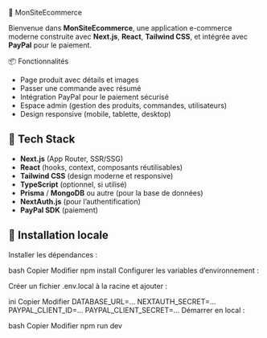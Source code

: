  🛒 MonSiteEcommerce

Bienvenue dans **MonSiteEcommerce**, une application e-commerce moderne construite avec **Next.js**, **React**, **Tailwind CSS**, et intégrée avec **PayPal** pour le paiement.

📦 Fonctionnalités

- Page produit avec détails et images
- Passer une commande avec résumé
- Intégration PayPal pour le paiement sécurisé
- Espace admin (gestion des produits, commandes, utilisateurs)
- Design responsive (mobile, tablette, desktop)

## 🚀 Tech Stack

- **Next.js** (App Router, SSR/SSG)
- **React** (hooks, context, composants réutilisables)
- **Tailwind CSS** (design moderne et responsive)
- **TypeScript** (optionnel, si utilisé)
- **Prisma** / **MongoDB** ou autre (pour la base de données)
- **NextAuth.js** (pour l’authentification)
- **PayPal SDK** (paiement)

## 🔧 Installation locale

Installer les dépendances :

bash
Copier
Modifier
npm install
 Configurer les variables d’environnement :

Créer un fichier .env.local à la racine et ajouter :

ini
Copier
Modifier
DATABASE_URL=...
NEXTAUTH_SECRET=...
PAYPAL_CLIENT_ID=...
PAYPAL_CLIENT_SECRET=...
Démarrer en local :

bash
Copier
Modifier
npm run dev
